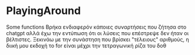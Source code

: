 # PlayingAround
Some functions
Βρήκα ενδιαφερόν κάποιες συναρτήσεις που ζήτησα στο chatgpt αλλά  έχω την εντύπωση ότι οι λύσεις που επέστρεψε δεν ήταν οι βέλτιστες.
Ξεκινάω με την συνάστηση που βρίσκει "τέλειους" αριθμούς, η διική μου εκδοχή το for είναι μέχρι την τετραγωνική ρίζα του δοθ
